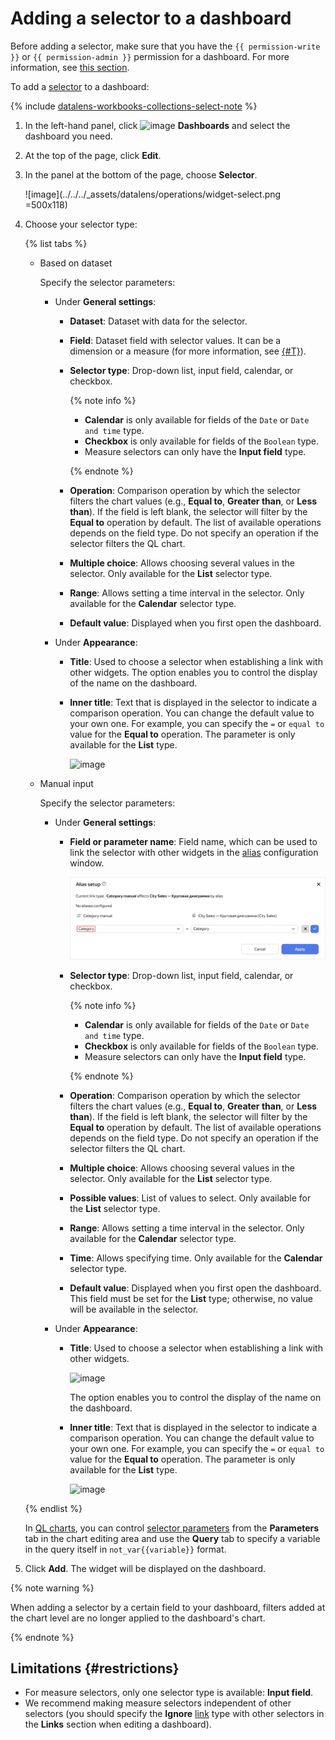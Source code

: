 # Adding a selector to a dashboard


Before adding a selector, make sure that you have the `{{ permission-write }}` or `{{ permission-admin }}` permission for a dashboard. For more information, see [this section](../../security/index.md).


To add a [selector](../../dashboard/selector.md) to a dashboard:


{% include [datalens-workbooks-collections-select-note](../../../_includes/datalens/operations/datalens-workbooks-collections-select-note.md) %}


1. In the left-hand panel, click ![image](../../../_assets/console-icons/layout-cells-large.svg) **Dashboards** and select the dashboard you need.
1. At the top of the page, click **Edit**.
1. In the panel at the bottom of the page, choose **Selector**.

   ![image](../../../_assets/datalens/operations/widget-select.png =500x118)

1. Choose your selector type:

   {% list tabs %}

   - Based on dataset

      Specify the selector parameters:

      * Under **General settings**:

         * **Dataset**: Dataset with data for the selector.
         * **Field**: Dataset field with selector values. It can be a dimension or a measure (for more information, see [{#T}](../../concepts/dataset/data-model.md#field)).
         * **Selector type**: Drop-down list, input field, calendar, or checkbox.

            {% note info %}

            * **Calendar** is only available for fields of the `Date` or `Date and time` type.
            * **Checkbox** is only available for fields of the `Boolean` type.
            * Measure selectors can only have the **Input field** type.

            {% endnote %}

         * **Operation**: Comparison operation by which the selector filters the chart values (e.g., **Equal to**, **Greater than**, or **Less than**). If the field is left blank, the selector will filter by the **Equal to** operation by default. The list of available operations depends on the field type. Do not specify an operation if the selector filters the QL chart.


         * **Multiple choice**: Allows choosing several values in the selector. Only available for the **List** selector type.
         * **Range**: Allows setting a time interval in the selector. Only available for the **Calendar** selector type.
         * **Default value**: Displayed when you first open the dashboard.

      * Under **Appearance**:

         * **Title**: Used to choose a selector when establishing a link with other widgets. The option enables you to control the display of the name on the dashboard.
         * **Inner title**: Text that is displayed in the selector to indicate a comparison operation. You can change the default value to your own one. For example, you can specify the `=` or `equal to` value for the **Equal to** operation. The parameter is only available for the **List** type.

            ![image](../../../_assets/datalens/selector-settings/selector-operation-title.png)

   - Manual input

      Specify the selector parameters:

      * Under **General settings**:

         * **Field or parameter name**: Field name, which can be used to link the selector with other widgets in the [alias](../../dashboard/link.md#alias) configuration window.

            ![image](../../../_assets/datalens/selector-settings/field-name.png)

         * **Selector type**: Drop-down list, input field, calendar, or checkbox.

            {% note info %}

            * **Calendar** is only available for fields of the `Date` or `Date and time` type.
            * **Checkbox** is only available for fields of the `Boolean` type.
            * Measure selectors can only have the **Input field** type.

            {% endnote %}

         * **Operation**: Comparison operation by which the selector filters the chart values (e.g., **Equal to**, **Greater than**, or **Less than**). If the field is left blank, the selector will filter by the **Equal to** operation by default. The list of available operations depends on the field type. Do not specify an operation if the selector filters the QL chart.


         * **Multiple choice**: Allows choosing several values in the selector. Only available for the **List** selector type.
         * **Possible values**: List of values to select. Only available for the **List** selector type.
         * **Range**: Allows setting a time interval in the selector. Only available for the **Calendar** selector type.
         * **Time**: Allows specifying time. Only available for the **Calendar** selector type.
         * **Default value**: Displayed when you first open the dashboard. This field must be set for the **List** type; otherwise, no value will be available in the selector.

      * Under **Appearance**:

         * **Title**: Used to choose a selector when establishing a link with other widgets.

            ![image](../../../_assets/datalens/selector-settings/caption.png)

            The option enables you to control the display of the name on the dashboard.

         * **Inner title**: Text that is displayed in the selector to indicate a comparison operation. You can change the default value to your own one. For example, you can specify the `=` or `equal to` value for the **Equal to** operation. The parameter is only available for the **List** type.

            ![image](../../../_assets/datalens/selector-settings/selector-operation-title.png)


   {% endlist %}

   In [QL charts](../../concepts/chart/ql-charts.md), you can control [selector parameters](../chart/create-sql-chart.md#selector-parameters) from the **Parameters** tab in the chart editing area and use the **Query** tab to specify a variable in the query itself in `not_var{{variable}}` format.

1. Click **Add**. The widget will be displayed on the dashboard.

{% note warning %}

When adding a selector by a certain field to your dashboard, filters added at the chart level are no longer applied to the dashboard's chart.

{% endnote %}

## Limitations {#restrictions}

* For measure selectors, only one selector type is available: **Input field**.
* We recommend making measure selectors independent of other selectors (you should specify the **Ignore** [link](../../dashboard/link.md) type with other selectors in the **Links** section when editing a dashboard).
